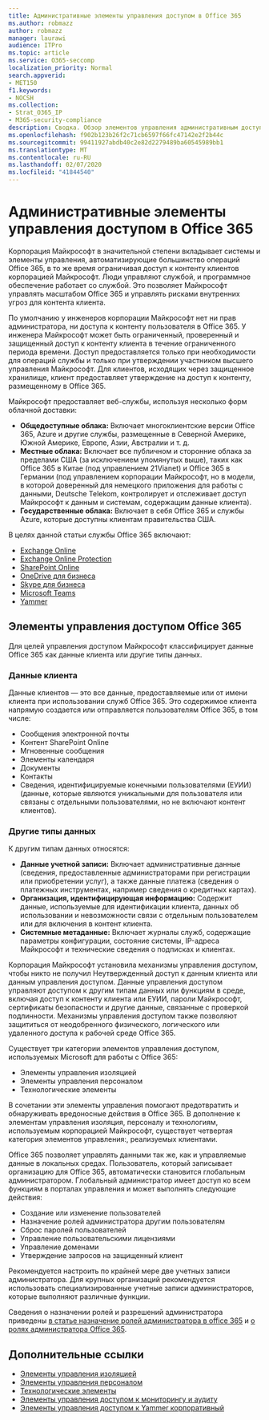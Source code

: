 ```yaml
---
title: Административные элементы управления доступом в Office 365
ms.author: robmazz
author: robmazz
manager: laurawi
audience: ITPro
ms.topic: article
ms.service: O365-seccomp
localization_priority: Normal
search.appverid:
- MET150
f1.keywords:
- NOCSH
ms.collection:
- Strat_O365_IP
- M365-security-compliance
description: Сводка. Обзор элементов управления административным доступом и категоризации данных в Office 365.
ms.openlocfilehash: f902b123b26f2c71cb6597f66fc47142e2f2b44c
ms.sourcegitcommit: 99411927abdb40c2e82d2279489ba60545989bb1
ms.translationtype: MT
ms.contentlocale: ru-RU
ms.lasthandoff: 02/07/2020
ms.locfileid: "41844540"
---
```

# <a name="administrative-access-controls-in-office-365"></a>Административные элементы управления доступом в Office 365 

Корпорация Майкрософт в значительной степени вкладывает системы и элементы управления, автоматизирующие большинство операций Office 365, в то же время ограничивая доступ к контенту клиентов корпорацией Майкрософт. Люди управляют службой, и программное обеспечение работает со службой. Это позволяет Майкрософт управлять масштабом Office 365 и управлять рисками внутренних угроз для контента клиента.

По умолчанию у инженеров корпорации Майкрософт нет ни прав администратора, ни доступа к контенту пользователя в Office 365. У инженера Майкрософт может быть ограниченный, проверенный и защищенный доступ к контенту клиента в течение ограниченного периода времени. Доступ предоставляется только при необходимости для операций службы и только при утверждении участником высшего управления Майкрософт. Для клиентов, исходящих через защищенное хранилище, клиент предоставляет утверждение на доступ к контенту, размещенному в Office 365.

Майкрософт предоставляет веб-службы, используя несколько форм облачной доставки:

- **Общедоступные облака:** Включает многоклиентские версии Office 365, Azure и другие службы, размещенные в Северной Америке, Южной Америке, Европе, Азии, Австралии и т. д.
- **Местные облака:** Включает все публичном и сторонние облака за пределами США (за исключением упомянутых выше), таких как Office 365 в Китае (под управлением 21Vianet) и Office 365 в Германии (под управлением корпорации Майкрософт, но в модели, в которой доверенный для немецкого приложения для работы с данными, Deutsche Telekom, контролирует и отслеживает доступ Майкрософт к данным и системам, содержащим данные клиента).
- **Государственные облака:** Включает в себя Office 365 и службы Azure, которые доступны клиентам правительства США.

В целях данной статьи службы Office 365 включают:

- [Exchange Online](https://docs.microsoft.com/Exchange/exchange-online)
- [Exchange Online Protection](https://docs.microsoft.com/Office365/SecurityCompliance/eop/exchange-online-protection-overview)
- [SharePoint Online](https://docs.microsoft.com/sharepoint/sharepoint-online)
- [OneDrive для бизнеса](https://docs.microsoft.com/OneDrive/onedrive)
- [Skype для бизнеса](https://docs.microsoft.com/SkypeForBusiness/skype-for-business-online)
- [Microsoft Teams](https://docs.microsoft.com/MicrosoftTeams/Teams-overview)
- [Yammer](https://docs.microsoft.com/yammer/yammer-landing-page)

## <a name="office-365-access-controls"></a>Элементы управления доступом Office 365

Для целей управления доступом Майкрософт классифицирует данные Office 365 как данные клиента или другие типы данных.

### <a name="customer-data"></a>Данные клиента

Данные клиентов — это все данные, предоставляемые или от имени клиента при использовании служб Office 365. Это содержимое клиента напрямую создается или отправляется пользователям Office 365, в том числе:

- Сообщения электронной почты
- Контент SharePoint Online
- Мгновенные сообщения
- Элементы календаря
- Документы
- Контакты
- Сведения, идентифицируемые конечными пользователями (ЕУИИ) (данные, которые являются уникальными для пользователя или связаны с отдельными пользователями, но не включают контент клиентов).

### <a name="other-types-of-data"></a>Другие типы данных

К другим типам данных относятся:

- **Данные учетной записи:** Включает административные данные (сведения, предоставленные администраторами при регистрации или приобретении услуг), а также данные платежа (сведения о платежных инструментах, например сведения о кредитных картах).
- **Организация, идентифицирующая информацию:** Содержит данные, используемые для идентификации клиента, данных об использовании и невозможности связи с отдельным пользователем или для включения в контент клиента.
- **Системные метаданные:** Включает журналы служб, содержащие параметры конфигурации, состояние системы, IP-адреса Майкрософт и технические сведения о подписках и клиентах.

Корпорация Майкрософт установила механизмы управления доступом, чтобы никто не получил Неутвержденный доступ к данным клиента или данным управления доступом. Данные управления доступом управляют доступом к другим типам данных или функциям в среде, включая доступ к контенту клиента или ЕУИИ, пароли Майкрософт, сертификаты безопасности и другие данные, связанные с проверкой подлинности. Механизмы управления доступом также позволяют защититься от неодобренного физического, логического или удаленного доступа к рабочей среде Office 365.

Существует три категории элементов управления доступом, используемых Microsoft для работы с Office 365:

- Элементы управления изоляцией
- Элементы управления персоналом
- Технологические элементы

В сочетании эти элементы управления помогают предотвратить и обнаруживать вредоносные действия в Office 365. В дополнение к элементам управления изоляция, персоналу и технологиям, используемым корпорацией Майкрософт, существует четвертая категория элементов управления:, реализуемых клиентами.

Office 365 позволяет управлять данными так же, как и управляемые данные в локальных средах. Пользователь, который записывает организацию для Office 365, автоматически становится глобальным администратором. Глобальный администратор имеет доступ ко всем функциям в порталах управления и может выполнять следующие действия:

- Создание или изменение пользователей
- Назначение ролей администратора другим пользователям
- Сброс паролей пользователей
- Управление пользовательскими лицензиями
- Управление доменами
- Утверждение запросов на защищенный клиент

Рекомендуется настроить по крайней мере две учетных записи администратора. Для крупных организаций рекомендуется использовать специализированные учетные записи администраторов, которые выполняют различные функции.

Сведения о назначении ролей и разрешений администратора приведены [в статье назначение ролей администратора в office 365](https://support.office.com/article/Assigning-admin-roles-in-Office-365-eac4d046-1afd-4f1a-85fc-8219c79e1504) и [о ролях администратора Office 365](https://support.office.com/article/Permissions-in-Office-365-DA585EEA-F576-4F55-A1E0-87090B6AAA9D).

## <a name="related-links"></a>Дополнительные ссылки

- [Элементы управления изоляцией](office-365-isolation-controls.md)
- [Элементы управления персоналом](office-365-personnel-controls.md)
- [Технологические элементы](office-365-technology-controls.md)
- [Элементы управления доступом к мониторингу и аудиту](office-365-monitoring-and-auditing-access-controls.md)
- [Элементы управления доступом к Yammer корпоративный](office-365-yammer-enterprise-access-controls.md)